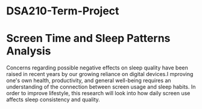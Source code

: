 # DSA210-Term-Project
# Screen Time and Sleep Patterns Analysis
Concerns regarding possible negative effects on sleep quality have been raised in recent years by our growing reliance on digital devices.I mproving one's own health, productivity, and general well-being requires an understanding of the connection between screen usage and sleep habits. In order to improve lifestyle, this research will look into how daily screen use affects sleep consistency and quality.
